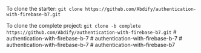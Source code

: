 To clone the starter: `git clone https://github.com/Abdify/authentication-with-firebase-b7.git`

To clone the complete project: `git clone -b complete https://github.com/Abdify/authentication-with-firebase-b7.git`
#   a u t h e n t i c a t i o n - w i t h - f i r e b a s e - b - 7  
 #   a u t h e n t i c a t i o n - w i t h - f i r e b a s e - b - 7  
 #   a u t h e n t i c a t i o n - w i t h - f i r e b a s e - b - 7  
 #   a u t h e n t i c a t i o n - w i t h - f i r e b a s e - b 7  
 